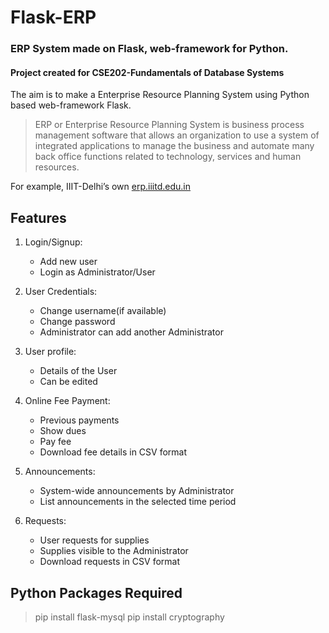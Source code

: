 # Flask-ERP
### ERP System made on Flask, web-framework for Python.
#### Project created for CSE202-Fundamentals of Database Systems

The aim is to make a Enterprise Resource Planning System using Python based web-framework
Flask.

> ERP or Enterprise Resource Planning System is business process management software that allows an organization to use a system of integrated applications to manage the business and automate many back office functions related to technology, services and human resources.

For example, IIIT-Delhi’s own [erp.iiitd.edu.in](https://erp.iiitd.edu.in)

## Features
1. Login/Signup:
	* Add new user
	* Login as Administrator/User

2. User Credentials:
	* Change username(if available)
	* Change password
	* Administrator can add another Administrator

3. User profile:
	* Details of the User
	* Can be edited

4. Online Fee Payment:
	* Previous payments
	* Show dues
	* Pay fee
	* Download fee details in CSV format

5. Announcements:
	* System-wide announcements by Administrator
	* List announcements in the selected time period

6. Requests:
	* User requests for supplies
	* Supplies visible to the Administrator
	* Download requests in CSV format
	
## Python Packages Required
> pip install flask-mysql
> pip install cryptography